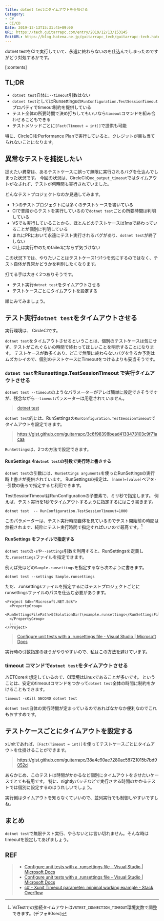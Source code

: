 ```yaml
---
Title: dotnet testにタイムアウトを仕掛ける
Category:
- C#
- CI/CD
Date: 2019-12-13T15:31:45+09:00
URL: https://tech.guitarrapc.com/entry/2019/12/13/153145
EditURL: https://blog.hatena.ne.jp/guitarrapc_tech/guitarrapc-tech.hatenablog.com/atom/entry/26006613482239589
---
```


dotnet testをCIで実行していて、永遠に終わらないのを仕込んでしまったのですがどう対処するかです。

[:contents]

## TL;DR

* `dotnet test`自体に`--timeout`引数はない
* `dotnet test`としてはRunsettingsの`RunConfiguration.TestSessionTimeout`プロパティでtimeout制約を提供している
* テスト全体の所要時間で決め打ちしてもいいなら`timeout`コマンドを組み合わせることもできる
* テストメソッドごとに`[Fact(Timeout = int)]`で提供も可能

特に、CircleCIをPerformance Planで実行していると、クレジットが目も当てられないことになります。

## 異常なテストを捕捉したい

捉えたい異常は、あるテストケースに誤って無限に実行されるバグを仕込んでしまった状況です。
今回の状況は、CircleCIの`no_output_timeout`ではタイムアウトがなされず、テストが何時間も実行されていました。

どんなテストプロジェクトなのか見通してみます。

* 1つのテストプロジェクトには多くのテストケースを書いている
* CIで普段からテストを実行しているので`dotnet test`ごとの所要時間は判明している
* VSでも実行していることから、ほとんどのテストケースは1msで終わっていることが個別に判明している
* まれにPRにおいて永遠にテスト実行されるバグがあり、`dotnet test`が終了しない
* CI上は実行中のためfailedにならず気づけない

この状況下では、やりたいことはテストケース1つ1つを気にするのではなく、テスト自体が異常かどうかを判別したくなります。

打てる手は大きく2つありそうです。

* テスト実行`dotnet test`をタイムアウトさせる
* テストケースごとにタイムアウトを設定する

順にみてみましょう。

## テスト実行`dotnet test`をタイムアウトさせる

実行環境は、 CircleCIです。

`dotnet test`をタイムアウトさせるということは、個別のテストケースは気にせず、テストがこれぐらいの時間で終わってほしいことを明示することになります。
テストケースが数多くあり、どこで無限に終わらないバグを作るか予測はムズカシイので、個別のテストケースにTimeoutをつけるよりも妥当そうです。

### `dotnet test`をRunsettings.TestSessionTimeout で実行タイムアウトさせる

`dotnet test --timeout`のようなパラメーターがアレば簡単に設定できそうですが、残念ながら`--timeout`パラメーターは用意されていません。

> [dotnet test](https://learn.microsoft.com/en-us/dotnet/core/tools/dotnet-test?tabs=netcore21)

`dotnet test`的には、RunSettingsの`RunConfiguration.TestSessionTimeout`でタイムアウトを設定できます。

> https://gist.github.com/guitarrapc/3c6f98398bead4133473103c9f71acaa

`RunSettings`は、2つの方法で設定できます。

#### RunSettings を`dotnet test`の引数で実行時上書きする

`dotnet test`の引数には、`RunSettings arguments`を使ったRunSettingsの実行時上書きが提供されています。
RunSettingsの指定は、`[name]=[value]`ペアを`--`引数の後ろで指定すると利用できます。

TestSessionTimeoutはRunConfigurationの子要素で、ミリ秒で指定します。
例えば、テスト実行を1秒でタイムアウトするように指定するにはこう書きます。

```
dotnet test  -- RunConfiguration.TestSessionTimeout=1000
```

このパラメーターは、テスト実行時間自体を見ているのでテスト開始前の時間は無視されます、純粋にテスト実行時間で指定すればいいので最高です。[^1]

#### RunSettings をファイルで指定する

`dotnet test`の`-s`や`--settings`引数を利用すると、RunSettingsを定義した`.runsettings`ファイルを指定できます。

例えば先ほどの`Sample.runsettings`を指定するなら次のように書きます。

```
dotnet test --settings Sample.runsettings
```

ただ、.runsettingsファイルを指定するにはテストプロジェクトごとにrunsettingsファイルのパスを仕込む必要があります。

```
<Project Sdk="Microsoft.NET.Sdk">
  <PropertyGroup>
    <RunSettingsFilePath>$(SolutionDir)\example.runsettings</RunSettingsFilePath>
  </PropertyGroup>
  ...
</Project>
```

> [Configure unit tests with a \.runsettings file \- Visual Studio \| Microsoft Docs](https://docs.microsoft.com/en-us/visualstudio/test/configure-unit-tests-by-using-a-dot-runsettings-file?view=vs-2019)

実行時の引数指定のほうがやりやすいので、私はこの方法を避けています。

### timeout コマンドで`dotnet test`をタイムアウトさせる

.NETCoreを想定しているので、CI環境はLinuxであることが多いです。
ということは、安定のtimeoutコマンドをつかって`dotnet test`全体の時間に制約をかけることもできます。

```
timeout -sKill SECOND dotnet test
```

`dotnet test`自体の実行時間が定まっているのであればなかなか便利なのでこれもおすすめです。

## テストケースごとにタイムアウトを設定する

xUnitであれば、`[Fact(Timeout = int)]`を使ってテストケースごとにタイムアウトを仕掛けることができます。

> https://gist.github.com/guitarrapc/38a4e90ae7280ac58721015b7bd9052d


あらかじめ、このテストは時間がかかるなど個別にタイムアウトをさせたいケースでとても有用です。
特に、nightlyバッチなどで実行させる時間のかかるテストでは個別に設定するのはうれしいでしょう。

実行側はタイムアウトを知らなくていいので、並列実行でも制御しやすいですしね。

## まとめ

`dotnet test`で無限テスト実行、やらないとは言い切れません。そんな時はtimeoutを設定してあげましょう。

[^1]: VsTestでの接続タイムアウトは`VSTEST_CONNECTION_TIMEOUT`環境変数で調整できます。(デフォ90sec)

## REF

> * [Configure unit tests with a \.runsettings file \- Visual Studio \| Microsoft Docs](https://docs.microsoft.com/en-us/visualstudio/test/configure-unit-tests-by-using-a-dot-runsettings-file?view=vs-2019)
> * [Configure unit tests with a \.runsettings file \- Visual Studio \| Microsoft Docs](https://docs.microsoft.com/en-us/visualstudio/test/configure-unit-tests-by-using-a-dot-runsettings-file?view=vs-2019)
> * [c\# \- Xunit Timeout parameter: minimal working example \- Stack Overflow](https://stackoverflow.com/questions/51690236/xunit-timeout-parameter-minimal-working-example)
